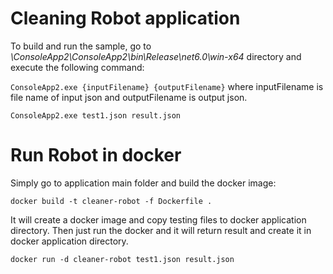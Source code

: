 # Cleaning Robot application

To build and run the sample, go to *\ConsoleApp2\ConsoleApp2\bin\Release\net6.0\win-x64* directory and execute the following command:

`ConsoleApp2.exe {inputFilename} {outputFilename}` where inputFilename is file name of input json and outputFilename is output json.

```console
ConsoleApp2.exe test1.json result.json
```

# Run Robot in docker
Simply go to application main folder and build the docker image:
```console
docker build -t cleaner-robot -f Dockerfile .
```

It will create a docker image and copy testing files to docker application directory. Then just run the docker and it will return result and create it in docker application directory.
```console
docker run -d cleaner-robot test1.json result.json
```
